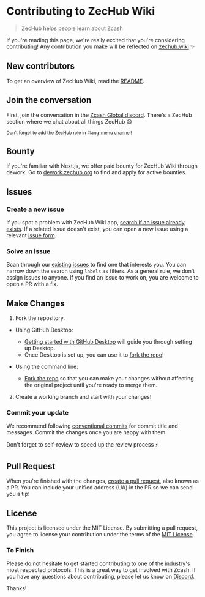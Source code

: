# Contributing to ZecHub Wiki

> ZecHub helps people learn about Zcash

If you're reading this page, we're really excited that you're considering contributing! Any contribution you make will be reflected on [zechub.wiki](https://zechub.wiki/) :sparkles:

<!-- TODO: We need to have a CoC -->
<!-- Read our [Code of Conduct](/CODE_OF_CONDUCT.md) to keep our community approachable and respectable. -->

## New contributors

To get an overview of ZecHub Wiki, read the [README](/README.md).

## Join the conversation

First, join the conversation in the [Zcash Global discord](https://discord.gg/zcash). There's a ZecHub section where we chat about all things ZecHub :smile:

<small> Don’t forget to add the ZecHub role in <a href="https://discord.com/channels/978714252934258779/983468150861484093">#lang-menu channel</a>! </small>

## Bounty

If you're familiar with Next.js, we offer paid bounty for ZecHub Wiki through dework. Go to [dework.zechub.org](https://dework.zechub.org/) to find and apply for active bounties.

## Issues

### Create a new issue

If you spot a problem with ZecHub Wiki app, [search if an issue already exists](https://github.com/zechub/zechub-wiki/issues). If a related issue doesn't exist, you can open a new issue using a relevant [issue form](https://github.com/zechub/zechub-wiki/issues/new/choose).

### Solve an issue

Scan through our [existing issues](https://github.com/zechub/zechub-wiki/issues) to find one that interests you. You can narrow down the search using `labels` as filters. As a general rule, we don’t assign issues to anyone. If you find an issue to work on, you are welcome to open a PR with a fix.

## Make Changes

1. Fork the repository.

- Using GitHub Desktop:

  - [Getting started with GitHub Desktop](https://docs.github.com/en/desktop/installing-and-configuring-github-desktop/getting-started-with-github-desktop) will guide you through setting up Desktop.
  - Once Desktop is set up, you can use it to [fork the repo](https://docs.github.com/en/desktop/contributing-and-collaborating-using-github-desktop/cloning-and-forking-repositories-from-github-desktop)!

- Using the command line:
  - [Fork the repo](https://docs.github.com/en/github/getting-started-with-github/fork-a-repo#fork-an-example-repository) so that you can make your changes without affecting the original project until you're ready to merge them.

2. Create a working branch and start with your changes!

### Commit your update

We recommend following [conventional commits](https://www.conventionalcommits.org/en/v1.0.0/#summary) for commit title and messages. Commit the changes once you are happy with them.

Don't forget to self-review to speed up the review process :zap:

## Pull Request

When you're finished with the changes, [create a pull request](https://github.com/zechub/zechub-wiki/pulls), also known as a PR. You can include your unified address (UA) in the PR so we can send you a tip!

## License

This project is licensed under the MIT License. By submitting a pull request, you agree to license your contribution under the terms of the [MIT License](/LICENSE).

### To Finish

Please do not hesitate to get started contributing to one of the industry's most respected protocols. This is a great way to get involved with Zcash. If you have any questions about contributing, please let us know on [Discord](#join-the-conversation).

Thanks!
